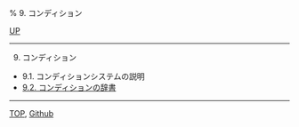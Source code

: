 % 9. コンディション

[UP](index.html)  

---

9. コンディション

- 9.1. コンディションシステムの説明
- [9.2. コンディションの辞書](9.2.html)

---
[TOP](index.html),  [Github](https://github.com/nptcl/npt-japanese)

